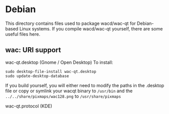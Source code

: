 
Debian
====================
This directory contains files used to package wacd/wac-qt
for Debian-based Linux systems. If you compile wacd/wac-qt yourself, there are some useful files here.

## wac: URI support ##


wac-qt.desktop  (Gnome / Open Desktop)
To install:

	sudo desktop-file-install wac-qt.desktop
	sudo update-desktop-database

If you build yourself, you will either need to modify the paths in
the .desktop file or copy or symlink your wacqt binary to `/usr/bin`
and the `../../share/pixmaps/wac128.png` to `/usr/share/pixmaps`

wac-qt.protocol (KDE)

